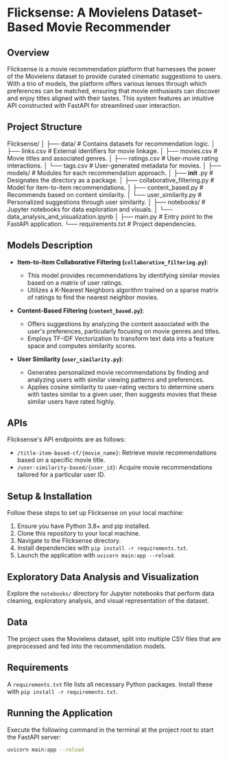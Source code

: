 
# Flicksense: A Movielens Dataset-Based Movie Recommender

## Overview

Flicksense is a movie recommendation platform that harnesses the power of the Movielens dataset to provide curated cinematic suggestions to users. With a trio of models, the platform offers various lenses through which preferences can be matched, ensuring that movie enthusiasts can discover and enjoy titles aligned with their tastes. This system features an intuitive API constructed with FastAPI for streamlined user interaction.

## Project Structure

Flicksense/
│
├── data/ # Contains datasets for recommendation logic.
│ ├── links.csv # External identifiers for movie linkage.
│ ├── movies.csv # Movie titles and associated genres.
│ ├── ratings.csv # User-movie rating interactions.
│ └── tags.csv # User-generated metadata for movies.
│
├── models/ # Modules for each recommendation approach.
│ ├──  **init** .py # Designates the directory as a package.
│ ├── collaborative_filtering.py # Model for item-to-item recommendations.
│ ├── content_based.py # Recommends based on content similarity.
│ └── user_similarity.py # Personalized suggestions through user similarity.
│
├── notebooks/ # Jupyter notebooks for data exploration and visuals.
│ └── data_analysis_and_visualization.ipynb
│
├── main.py # Entry point to the FastAPI application.
└── requirements.txt # Project dependencies.


## Models Description

- **Item-to-Item Collaborative Filtering (`collaborative_filtering.py`)**:

  - This model provides recommendations by identifying similar movies based on a matrix of user ratings.
  - Utilizes a K-Nearest Neighbors algorithm trained on a sparse matrix of ratings to find the nearest neighbor movies.
- **Content-Based Filtering (`content_based.py`)**:

  - Offers suggestions by analyzing the content associated with the user's preferences, particularly focusing on movie genres and titles.
  - Employs TF-IDF Vectorization to transform text data into a feature space and computes similarity scores.
- **User Similarity (`user_similarity.py`)**:

  - Generates personalized movie recommendations by finding and analyzing users with similar viewing patterns and preferences.
  - Applies cosine similarity to user-rating vectors to determine users with tastes similar to a given user, then suggests movies that these similar users have rated highly.

## APIs

Flicksense's API endpoints are as follows:

- `/title-item-based-cf/{movie_name}`: Retrieve movie recommendations based on a specific movie title.
- `/user-similarity-based/{user_id}`: Acquire movie recommendations tailored for a particular user ID.

## Setup & Installation

Follow these steps to set up Flicksense on your local machine:

1. Ensure you have Python 3.8+ and pip installed.
2. Clone this repository to your local machine.
3. Navigate to the Flicksense directory.
4. Install dependencies with `pip install -r requirements.txt`.
5. Launch the application with `uvicorn main:app --reload`.

## Exploratory Data Analysis and Visualization

Explore the `notebooks/` directory for Jupyter notebooks that perform data cleaning, exploratory analysis, and visual representation of the dataset.

## Data

The project uses the Movielens dataset, split into multiple CSV files that are preprocessed and fed into the recommendation models.

## Requirements

A `requirements.txt` file lists all necessary Python packages. Install these with `pip install -r requirements.txt`.

## Running the Application

Execute the following command in the terminal at the project root to start the FastAPI server:

```bash
uvicorn main:app --reload
```
